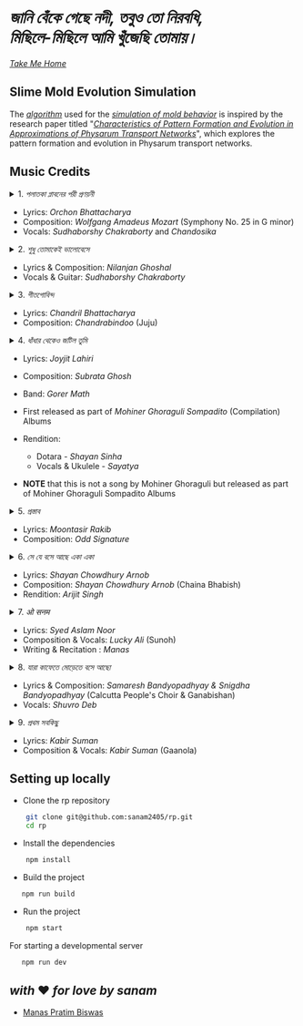 # _জানি বেঁকে গেছে নদী, তবুও তো নিরবধি, <br> মিছিলে-মিছিলে আমি খুঁজেছি তোমায়।_

_[Take Me Home](https://rimjhim.sanam.live/)_

## Slime Mold Evolution Simulation

The [_algorithm_](/src/components/Myxomycete.tsx) used for the [_simulation of mold behavior_](https://rimjhim.sanam.live/ilu) is inspired by the research paper titled "[_Characteristics of Pattern Formation and Evolution in Approximations of Physarum Transport Networks_](/public/artl.2010.16.2.pdf)", which explores the pattern formation and evolution in Physarum transport networks.

## Music Credits

<details>
  <summary>1. <i>পলাতকা প্লাবনের পরী প্রণয়নী </i> </summary>
  <br/>
  
    পলাতকা প্লাবনের পরী প্রণয়নী, 
    কিসের তালে নেচে উঠেছে ধমনী?
    পলাতকা প্লাবনের পরী প্রণয়নী, 
    কিসের তালে নেচে উঠেছে ধমনী?
    জানি বেঁকে গেছে নদী, তবুও তো নিরবধি, 
    মিছিলে-মিছিলে আমি খুঁজেছি তোমায়...

    কবিতায়, খালি পায়ে, সব খেলা ফেলে,
    ছুটেছি খুব, দেব ডুব, আমি ডানা মেলে,
    হায় কবিতায়, খালি পায়ে, সব খেলা ফেলে,
    ছুটেছি খুব, দেব ডুব, আমি ডানা মেলে,
    সবুজে-সাদাতে-লালে, কি সায়রে কি ডোবালে?
    শব্দের ডুবুরিরা চিনেছে তোমায়...

    অসহায়, মৃতপ্রায়, আহা কোনোমতে,
    তুমি আলোকিত, সজ্জিত, ছায়াপথে,
    হায়, অসহায়, মৃতপ্রায়, আহা কোনোমতে,
    তুমি আলোকিত, সজ্জিত, ছায়াপথে,
    গোপনে-গোপনে যতো শব্দেরা অবিরত,
    তোমাকেই ডাকে, তুমি শোনোনা বোধহয়...

</details>

- Lyrics: _Orchon Bhattacharya_
- Composition: _Wolfgang Amadeus Mozart_ (Symphony No. 25 in G minor)
- Vocals: _Sudhaborshy Chakraborty_ and _Chandosika_

<details>
  <summary>2. <i> শুধু তোমাকেই ভালোবেসে </i> </summary>
  <br/>
  
    শুধু তোমাকেই ভালোবেসে
    শুকনো নদীতে ডিঙি ভাসিয়েছি মোহনার কাছে এসে
    শুধু তোমাকেই ভালোবেসে
    দু'মুঠো আদর ভিক্ষে চেয়েছি দরিদ্র এই দেশে
    শুধু তোমাকেই ভালোবেসে
    ঝড়ের সামনে দাঁড়িয়েছি একা ছেঁড়া পতাকার বেশে
    তোমাকেই ভালোবেসে
    তোমাকেই ভালবাসবো ভেবেছি শত যুদ্ধের শেষে
    এই পাঁজরভরা ভালোবাসা দু'হাত ভরে নাও
    এই আধো আলো আধো ছায়া দু'চোখ ভরে নাও
    এই আমায় কিছু নাই বা দিলে নিজের করে নাও
</details>

- Lyrics & Composition: _Nilanjan Ghoshal_
- Vocals & Guitar: _Sudhaborshy Chakraborty_

<details>
  <summary>3. <i> গীতগোবিন্দ </i> </summary>
  <br/>

    তোমাকে দেখাবো Niagara
    তোমাকে শেখাবো Viagra
    তোমাকে করবো আদর-আত্তি जत्नम्
    ওগো त्वमसि मम जीवनम्
    त्वमसि मम भूषणम्
    त्वमसि मम भवजलधिरत्नम्

    তোমাকে শোনাবো জয় গোঁসাই
    তোমার বাবাকে মেসোমশাই
    পুচ্ছে বেঁধেছি গুচ্ছ রজনীগন্ধা
    আজি এ পরানে রবির কর
    কেমনে জাগালো dinosaur
    হাউমাউ বেগে দেখি पिया मुख चंदा

    দারুণ কাটলে ছোট্ট চুল
    বোতাম আঁটতে করছো ভুল
    সরু সংসারে কেমনে ফুটিলে उदारम्
    स्मर गरल खण्डनम्
    मम शिरसि मण्डनम्
    देहि पद पल्लवम् उदारम्

    তোমার জন্যে চিন্তা হয়
    তুমি তো Preity Zinta নয়
    টুপুর টাপুর Kareena Kapoor চেষ্টা
    তবু তুমি আমার CPM,
    তুমি আমার ATM,
    তুমিই আমার series প্রেমের শেষটা

    খাচ্ছি, কিন্তু গিলছি কই
    পাখার রাজ্যে চুল শুকোই
    টাকের মধ্যে পেরজাপতি ফড়-ফড়িং
    সোনা বড্ড বেশি ঝলমলাও
    Lift-এ ওঠো একতলায়
    Beetles ছাড়া অন্য পোকা খুব boring

    তুমি শ্যামলা বঙ্গদেশ, তুমি ইঙ্গো SMS
    তুমি অং-বং ভবজলধি নুলিয়া আ...
    বধূ চোক্ষে এসো, অন্ধ হোক
    কক্ষে এসো নিন্দে হোক
    বক্ষে এসো গীতগোবিন্দ ভুলিয়া

</details>

- Lyrics: _Chandril Bhattacharya_
- Composition: _Chandrabindoo_ (Juju)

<details>
  <summary>4. <i> ধাঁধার থেকেও জটিল তুমি </i> </summary>
  <br/>

    ধাঁধার থেকেও জটিল তুমি
    খিদের থেকেও স্পষ্ট।
    কাজের মধ্যে অকাজ খালি
    মনের মধ্যে কষ্ট।

    স্বপ্ন হয়ে যখন তখন আঁকড়ে আমায় ধর
    তাইতো বলি আমায় বরং
    ঘেন্না কর ঘেন্না কর।

    গুনগানের হাজার বুলি, শুধুই সময় নষ্ট
    আঁকছো ছবি সমস্ত দিন, রঙ সবই অস্পষ্ট।
    সুখের থেকেও হাজার গুনে দুঃখ অনেক ভালো
    তাইতো বলি আমায় বরং
    ঘেন্না কর ঘেন্না কর।

    আজ চালাক আমি কাল বোকা
    মহৎ প্রেমিক ন্যাকা ন্যাকা,
    আজ চালাক আমি কাল বোকা
    মহৎ প্রেমিক ন্যাকা ন্যাকা
    আমার আসল চেহারা কি চিনতে তুমি পারো?
    চিনতে যদি পেরেই থাকো
    ঘেন্না কর ঘেন্না কর।

    ধাঁধার থেকেও জটিল তুমি
    খিদের থেকেও স্পষ্ট।
    কাজের মধ্যে অকাজ খালি
    মনের মধ্যে কষ্ট।
    স্বপ্ন হয়ে যখন তখন আঁকড়ে আমায় ধর
    তাইতো বলি আমায় বরং
    ঘেন্না কর ঘেন্না কর।

</details>

- Lyrics: _Joyjit Lahiri_
- Composition: _Subrata Ghosh_
- Band: _Gorer Math_
- First released as part of _Mohiner Ghoraguli Sompadito_ (Compilation) Albums
- Rendition:

  - Dotara - _Shayan Sinha_
  - Vocals & Ukulele - _Sayatya_

- **NOTE** that this is not a song by Mohiner Ghoraguli but released as part of Mohiner Ghoraguli Sompadito Albums

<details>
  <summary>5. <i> প্রস্তাব </i> </summary>
  <br/>

    গুনে গুনে দেখি অবেলার স্বপ্নটায়
    আঁকা ছিলো কত শত কবিতায়,
    স্বপ্নের সেই কবিতার ছন্দতে
    মিশে ছিলো তার হাসিমাখা ছবিটা
    যা আঁকা ছিলো অদ্ভুত রঙ তুলি
    যা জমা থাকে আমার মনে মাঝে।
    বর হয়ে আমি চড়ছি ঘোড়ায়,
    আড়ালে তুমি লুকিয়ে আছো বৌ সাজে।

    আমার এই স্বপ্ন কি শুধু,
    স্বপ্ন হয়ে হাসাবে আমায়,
    তেমন সাহস নেই আমার
    তোমাকে কিভাবে প্রস্তাব জানাই?

    সেই কল্পনায় আঁকা আল্পনায়
    তোমায় নিয়ে ভাবা শত জল্পনায়।
    তুমি আছো বলে বেঁচে আছে স্বপ্নটা,
    তোমায় নিয়ে লেখা এই কবিতা।
    সেই কবিতার ছন্দটা তুমি,
    মিশে থাকা প্রতি অক্ষরে আমি।
    জানা নেই কি হতে পারে শেষটা,
    নিশ্চুপ কবি বসে লিখছে কবিতায়।

    আমার এই স্বপ্ন কি শুধু,
    স্বপ্ন হয়ে হাসাবে আমায়,
    তেমন সাহস নেই আমার
    তোমাকে কিভাবে প্রস্তাব জানাই?

</details>

- Lyrics: _Moontasir Rakib_
- Composition: _Odd Signature_

<details>
  <summary>6. <i> সে যে বসে আছে একা একা </i> </summary>
  <br/>

    সে যে বসে আছে একা একা
    রঙিন স্বপ্ন তার বুনতে,
    সে যে চেয়ে আছে ভরা চোখে
    জানালার ফাঁকে মেঘ ধরতে।
    সে যে বসে আছে একা একা
    রঙিন স্বপ্ন তার বুনতে,
    সে যে চেয়ে আছে ভরা চোখে
    জানালার ফাঁকে মেঘ ধরতে।

    তার গুনগুন মনের গান বাতাসে উড়ে
    কান পাতো মনে পাবে শুনতে,
    তার রঙের তুলির নাচে মেঘেরা ছুটে
    চোখ মেল যদি পারো বুঝতে।
    তার গুনগুন মনের গান বাতাসে উড়ে
    কান পাতো মনে পাবে শুনতে,
    তার রঙের তুলির নাচে মেঘেরা ছুটে
    চোখ মেল যদি পারো বুঝতে।।

    সে যে বসে আছে একা একা
    তার স্বপ্নের কারখানা চলছে,
    আর বুড়ো বুড়ো মেঘেদের দল
    বৃষ্টি নামার তাল গুনছে।
    সে যে বসে আছে একা একা
    তার স্বপ্নের কারখানা চলছে,
    আর বুড়ো বুড়ো মেঘেদের দল
    বৃষ্টি নামার তাল গুনছে।

    সেই গুন গুন মনের গান বৃষ্টি নামায়
    টপটপ ফোটা পড়ে অনেকক্ষণ,
    সেই বৃষ্টি ভেজা মনে ডাক দিয়েছে
    ভেজা কাক হয়ে থাক আমার মন।
    সেই গুন গুন মনের গান বৃষ্টি নামায়
    টপটপ ফোটা পড়ে অনেকক্ষণ,
    সেই বৃষ্টি ভেজা মনে ডাক দিয়েছে
    ভেজা কাক হয়ে থাক আমার মন।

    সে যে বসে আছে, সে যে বসে আছে...

</details>

- Lyrics: _Shayan Chowdhury Arnob_
- Composition: _Shayan Chowdhury Arnob_ (Chaina Bhabish)
- Rendition: _Arijit Singh_

<details>
  <summary>7. <i> ओ सनम </i> </summary>
  <br/>

    शाम-सवेरे तेरी यादें आती हैं
    आ के दिल को मेरे यूँ तड़पाती हैं
    ओ सनम, मोहब्बत की क़सम
    मिल के बिछड़ना तो दस्तूर हो गया
    यादों में तेरी मजबूर हो गया
    ओ सनम, इन यादों की कसम
    समझे ज़माना के दिल है खिलौना
    जाना है अब "क्या है दिल का लगाना"
    नज़रों से अब ना हम को गिराना
    मर भी गए तो भूल ना जाना
    आँखों में बसी हो पर दूर हो कहीं
    दिल के करीब हो, ये मुझ को है यकीं
    ओ सनम, तेरे प्यार की कसम

</details>

- Lyrics: _Syed Aslam Noor_
- Composition & Vocals: _Lucky Ali_ (Sunoh)
- Writing & Recitation : _Manas_

<details>
  <summary>8. <i> যারা কাফেতে মোড়েতে বসে আছো </i> </summary>
  <br/>

    যারা কাফেতে মোড়েতে বসে আছো
    আমি তোমাদের ছেড়ে চললাম
    তোমরা হতাশ-পেয়ালা ভরে নিলে
    আমি রক্ত ঝরিয়ে কাঁদলাম ।
    চারমিনারের ধোঁয়াতে
    জীবন-পেয়ালা জমাট কুয়াশা
    ফ্লুরেসেন্ট আলোর মোড়ে মোড়ে ঘোরে
    তৃষিত মুক্তিপিপাসা ।
    আজ ভেঙ্গে যাব, কাল জুড়ে যাব
    তবু ভাঙ্গতে জুড়তে চলেছি
    কালবোশেখিটা তোমাদের দেব
    খুঁজে আনতেই চলেছি।
    ওগো হতাশ তোমরা কেঁদো না
    কোনো সান্ত্বনা আমি দেব না
    সূর্য ডোবার সংকেতে দেখ
    মুক্তিরঙ্গের নিশানা ।
    সাহারা হৃদয় দাঁড়িয়ে যারা
    মোড়ে মোড়ে আজও হতাশায়
    আমার রক্ত ঝরে ঝরে যাক
    তাদের শূন্য পেয়ালায় ।
    আজ ভেঙ্গে যাব, কাল জুড়ে যাব
    তবু ভাঙ্গতে জুড়তে চলেছি
    বিদ্রোহী আমি বিপ্লবে ডাক
    তোমাদের দিতে এসেছি ।

</details>

- Lyrics & Composition: _Samaresh Bandyopadhyay & Snigdha Bandyopadhyay_ (Calcutta People's Choir & Ganabishan)
- Vocals: _Shuvro Deb_

<details>
  <summary>9. <i> প্রথম সবকিছু </i> </summary>
  <br/>

    প্রথম স্কুলে যাবার দিন, প্রথমবার ফেল
    প্রথম ছুটি হাওড়া থেকে ছেলেবেলার রেল
    প্রথম খেলা লেকের মাঠে প্রথম ফুটবল
    মান্না, পিকে, চুনীর ছবি, বিরাট সম্বল

    প্রথম শেখা ইমন রাগ, প্রথম ঝাঁপতাল
    প্রথম দেখা শহরজোড়া বিরাট হরতাল
    প্রথমবার লুকিয়ে টানা প্রথম সিগারেট
    প্রথমবার নিজামে গিয়ে কাবাব ভরপেট

    এই শহর জানে আমার প্রথম সবকিছু
    পালাতে চাই যত, সে আসে আমার পিছু পিছু

    প্রথম প্রেমে পড়ার পর সবাই পস্তায়
    হন্যে হয়ে ক্লাস পালিয়ে ঘুরেছি রাস্তায়
    প্রথম প্রেম ঘুচে যাওয়ার যন্ত্রণাকে নিয়ে
    কান্না চেপে ঘুরেছিলাম তোমারই পথ দিয়ে

    এই শহর জানে আমার প্রথম সবকিছু
    পালাতে চাই যত, সে আসে আমার পিছু পিছু

    প্রথম দেখা লাল নিশান, মিছিল কলতান
    প্রথম শোনা জনসভায় হেই সামালো ধান
    প্রথম দেখা তরুণ লাশ চলছে ভেসে ভেসে
    দিনবদল করতে গিয়ে শহীদ হল শেষে

    প্রথম দেখা ভিখারিনীর কোলে শহীদ শিশু
    প্রথম দেখা আস্তাকুঁড়ে কলকাতার যীশু
    প্রথম দেখা দিন-দুপুরে পুলিশ ঘুষ খায়
    প্রথম জানা পয়সা দিয়ে সবই কেনা যায়

    এই শহর জানে আমার প্রথম সবকিছু
    পালাতে চাই যত, সে আসে আমার পিছু পিছু

    প্রথম যৌবনের শেষে মাঝ বয়েসে আসা
    গিটার নিয়ে গান ধরেছে আমার ভালোবাসা
    প্রথম যৌবনের শেষে মাঝ বয়েসে আসা
    গিটার নিয়ে গান ধরেছে আমার ভালোবাসা
    লজ্জা ঘৃণা রাগের পরে এটাও বুঝি থাকে
    এটাই দিবো তোমায় আর এই শহরটাকে

</details>

- Lyrics: _Kabir Suman_
- Composition & Vocals: _Kabir Suman_ (Gaanola)

## Setting up locally

- Clone the rp repository

```bash
    git clone git@github.com:sanam2405/rp.git
    cd rp
```

- Install the dependencies

```bash
    npm install
```

- Build the project

```bash
   npm run build
```

- Run the project

```bash
    npm start
```

For starting a developmental server

```bash
   npm run dev
```

## _with_ ♥️ _for love by sanam_

- [Manas Pratim Biswas](https://www.linkedin.com/in/manas-pratim-biswas)
